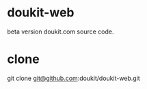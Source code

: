 # doukit-web
beta version doukit.com source code.

# clone
git clone git@github.com:doukit/doukit-web.git
